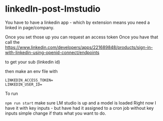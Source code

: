 # linkedIn-post-lmstudio

You have to have a linkedin app - which by extension means you need a linked in page/company. 

Once you set those up you can request an access token 
Once you have that call the https://www.linkedin.com/developers/apps/221689848/products/sign-in-with-linkedin-using-openid-connect/endpoints

to get your sub (linkedin id)

then make an env file with 

```
LINKEDIN_ACCESS_TOKEN=
LINKEDIN_USER_ID=
```

To run 

`npm run start` make sure LM studio is up and a model is loaded
Right now I have it with key inputs - but have had it assigned to a cron job without key inputs simple change if thats what you want to do.